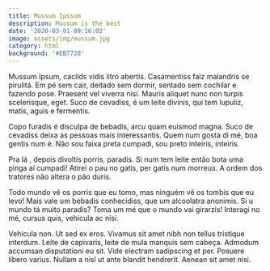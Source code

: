 ```yaml
---
title: Mussum Ipssum
description: Mussum is the best
date: '2020-03-01 09:16:02'
image: assets/img/mussum.jpg
category: html
background: '#EB7728'
---
```

<!--StartFragment-->

Mussum Ipsum, cacilds vidis litro abertis. Casamentiss faiz malandris se pirulitá. Em pé sem cair, deitado sem dormir, sentado sem cochilar e fazendo pose. Praesent vel viverra nisi. Mauris aliquet nunc non turpis scelerisque, eget. Suco de cevadiss, é um leite divinis, qui tem lupuliz, matis, aguis e fermentis.

Copo furadis é disculpa de bebadis, arcu quam euismod magna. Suco de cevadiss deixa as pessoas mais interessantis. Quem num gosta di mé, boa gentis num é. Não sou faixa preta cumpadi, sou preto inteiris, inteiris.

Pra lá , depois divoltis porris, paradis. Si num tem leite então bota uma pinga aí cumpadi! Atirei o pau no gatis, per gatis num morreus. A ordem dos tratores não altera o pão duris.

Todo mundo vê os porris que eu tomo, mas ninguém vê os tombis que eu levo! Mais vale um bebadis conhecidiss, que um alcoolatra anonimis. Si u mundo tá muito paradis? Toma um mé que o mundo vai girarzis! Interagi no mé, cursus quis, vehicula ac nisi.

Vehicula non. Ut sed ex eros. Vivamus sit amet nibh non tellus tristique interdum. Leite de capivaris, leite de mula manquis sem cabeça. Admodum accumsan disputationi eu sit. Vide electram sadipscing et per. Posuere libero varius. Nullam a nisl ut ante blandit hendrerit. Aenean sit amet nisi.

<!--EndFragment-->
